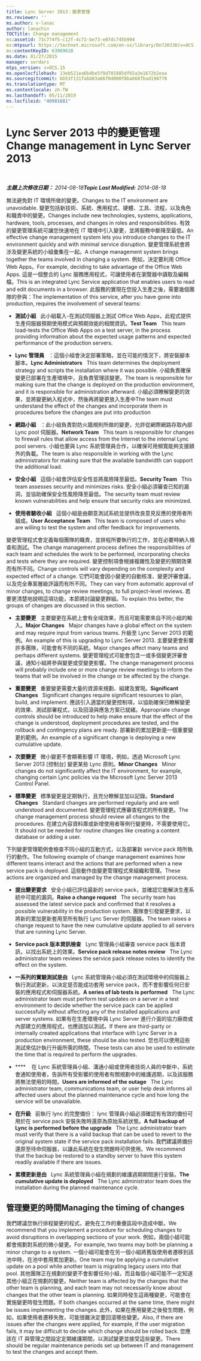 ```yaml
---
title: Lync Server 2013：變更管理
ms.reviewer: ''
ms.author: v-lanac
author: lanachin
TOCTitle: Change management
ms:assetid: 73c774f5-c12f-4c72-be73-e07dc745b994
ms:mtpsurl: https://technet.microsoft.com/en-us/library/Dn720336(v=OCS.15)
ms:contentKeyID: 63969618
ms.date: 01/27/2015
manager: serdars
mtps_version: v=OCS.15
ms.openlocfilehash: 13eb521ea6b4be5f8d701885df65a3e1672b2eaa
ms.sourcegitcommit: bb53f131fabb03a66f0d000f8ba668fbad190778
ms.translationtype: MT
ms.contentlocale: zh-TW
ms.lasthandoff: 05/11/2019
ms.locfileid: "40981681"
---
```

<div data-xmlns="http://www.w3.org/1999/xhtml">

<div class="topic" data-xmlns="http://www.w3.org/1999/xhtml" data-msxsl="urn:schemas-microsoft-com:xslt" data-cs="http://msdn.microsoft.com/en-us/">

<div data-asp="http://msdn2.microsoft.com/asp">

# <a name="change-management-in-lync-server-2013"></a><span data-ttu-id="a4123-102">Lync Server 2013 中的變更管理</span><span class="sxs-lookup"><span data-stu-id="a4123-102">Change management in Lync Server 2013</span></span>

</div>

<div id="mainSection">

<div id="mainBody">

<span> </span>

<span data-ttu-id="a4123-103">_**主題上次修改日期：** 2014-08-18_</span><span class="sxs-lookup"><span data-stu-id="a4123-103">_**Topic Last Modified:** 2014-08-18_</span></span>

<span data-ttu-id="a4123-104">無法避免對 IT 環境所做的變更。</span><span class="sxs-lookup"><span data-stu-id="a4123-104">Changes to the IT environment are unavoidable.</span></span> <span data-ttu-id="a4123-105">變更包括新技術、系統、應用程式、硬體、工具、流程，以及角色和職責中的變更。</span><span class="sxs-lookup"><span data-stu-id="a4123-105">Changes include new technologies, systems, applications, hardware, tools, processes, and changes in roles and responsibilities.</span></span> <span data-ttu-id="a4123-106">有效的變更管理系統可讓您快速地在 IT 環境中引入變更，並將服務中斷降至最低。</span><span class="sxs-lookup"><span data-stu-id="a4123-106">An effective change management system lets you introduce changes to the IT environment quickly and with minimal service disruption.</span></span> <span data-ttu-id="a4123-107">變更管理系統會將涉及變更系統的小組彙集在一起。</span><span class="sxs-lookup"><span data-stu-id="a4123-107">A change management system brings together the teams involved in changing a system.</span></span> <span data-ttu-id="a4123-108">例如，決定要利用 Office Web Apps。</span><span class="sxs-lookup"><span data-stu-id="a4123-108">For example, deciding to take advantage of the Office Web Apps.</span></span> <span data-ttu-id="a4123-109">這是一個整合的 Lync 服務應用程式，可讓使用者在瀏覽器中讀取及編輯檔。</span><span class="sxs-lookup"><span data-stu-id="a4123-109">This is an integrated Lync Service application that enables users to read and edit documents in a browser.</span></span> <span data-ttu-id="a4123-110">此服務的實現在您投入生產之後，需要幾個團隊的參與：</span><span class="sxs-lookup"><span data-stu-id="a4123-110">The implementation of this service, after you have gone into production, requires the involvement of several teams:</span></span>

  - <span data-ttu-id="a4123-111">**測試小組**   此小組載入-在測試伺服器上測試 Office Web Apps，此程式提供生產伺服器預期使用模式與預期效能的相關資訊。</span><span class="sxs-lookup"><span data-stu-id="a4123-111">**Test Team**   This team load-tests the Office Web Apps on a test server, in the process providing information about the expected usage patterns and expected performance of the production servers.</span></span>

  - <span data-ttu-id="a4123-112">**Lync 管理員**   ：這個小組會決定部署策略，並在可能的情況下，將安裝腳本腳本。</span><span class="sxs-lookup"><span data-stu-id="a4123-112">**Lync Administrators**   This team determines the deployment strategy and scripts the installation where it was possible.</span></span> <span data-ttu-id="a4123-113">小組負責確保變更已部署在生產環境中，且負責管理該變更。</span><span class="sxs-lookup"><span data-stu-id="a4123-113">The team is responsible for making sure that the change is deployed on the production environment, and it is responsible for administration afterward.</span></span> <span data-ttu-id="a4123-114">小組必須瞭解變更的效果，並將變更納入程式中，然後再將變更放入生產中</span><span class="sxs-lookup"><span data-stu-id="a4123-114">The team must understand the effect of the changes and incorporate them in procedures before the changes are put into production</span></span>

  - <span data-ttu-id="a4123-115">**網路小組**   ：此小組負責對防火牆規則所做的變更，允許從網際網路存取內部 Lync pool 伺服器。</span><span class="sxs-lookup"><span data-stu-id="a4123-115">**Network Team**   This team is responsible for changes to firewall rules that allow access from the Internet to the internal Lync pool servers.</span></span> <span data-ttu-id="a4123-116">小組也要與 Lync 系統管理員合作，以確保可用頻寬能夠支援額外的負載。</span><span class="sxs-lookup"><span data-stu-id="a4123-116">The team is also responsible in working with the Lync administrators for making sure that the available bandwidth can support the additional load.</span></span>

  - <span data-ttu-id="a4123-117">**安全小組**   這個小組會評估安全性並將風險降至最低。</span><span class="sxs-lookup"><span data-stu-id="a4123-117">**Security Team**   This team assesses security and minimizes risks.</span></span> <span data-ttu-id="a4123-118">安全小組必須審查已知的漏洞，並協助確保安全性風險降至最低。</span><span class="sxs-lookup"><span data-stu-id="a4123-118">The security team must review known vulnerabilities and help ensure that security risks are minimized.</span></span>

  - <span data-ttu-id="a4123-119">**使用者驗收小組**   這個小組是由願意測試系統並提供改良意見反應的使用者所組成。</span><span class="sxs-lookup"><span data-stu-id="a4123-119">**User Acceptance Team**   This team is composed of users who are willing to test the system and offer feedback for improvements.</span></span>

<span data-ttu-id="a4123-120">變更管理程式會定義每個團隊的職責，並排程所要執行的工作，並在必要時納入檢查和測試。</span><span class="sxs-lookup"><span data-stu-id="a4123-120">The change management process defines the responsibilities of each team and schedules the work to be performed, incorporating checks and tests where they are required.</span></span> <span data-ttu-id="a4123-121">變更控制項會根據複雜性及變更的預期效果而有所不同。</span><span class="sxs-lookup"><span data-stu-id="a4123-121">Change controls will vary depending on the complexity and expected effect of a change.</span></span> <span data-ttu-id="a4123-122">它們可能會因小變更的自動核准、變更評審會議，以及完全專案層級評論而有所不同。</span><span class="sxs-lookup"><span data-stu-id="a4123-122">They can vary from automatic approval of minor changes, to change review meetings, to full project-level reviews.</span></span> <span data-ttu-id="a4123-123">若要更清楚地說明這項功能，本節將討論變更群組。</span><span class="sxs-lookup"><span data-stu-id="a4123-123">To explain this better, the groups of changes are discussed in this section.</span></span>

  - <span data-ttu-id="a4123-124">**主要變更**   主要變更在系統上會有全域效果，而且可能需要來自不同小組的輸入。</span><span class="sxs-lookup"><span data-stu-id="a4123-124">**Major Changes**   Major changes have a global effect on the system and may require input from various teams.</span></span> <span data-ttu-id="a4123-125">升級至 Lync Server 2013 的範例。</span><span class="sxs-lookup"><span data-stu-id="a4123-125">An example of this is upgrading to Lync Server 2013.</span></span> <span data-ttu-id="a4123-126">主要變更會影響許多團隊，可能會有不同的系統。</span><span class="sxs-lookup"><span data-stu-id="a4123-126">Major changes affect many teams and perhaps different systems.</span></span> <span data-ttu-id="a4123-127">變更管理程式可能會包含一或多個變更評審會議，通知小組將參與變更或受變更影響。</span><span class="sxs-lookup"><span data-stu-id="a4123-127">The change management process will probably include one or more change review meetings to inform the teams that will be involved in the change or be affected by the change.</span></span>

  - <span data-ttu-id="a4123-128">**重要變更**   重要變更需要大量的資源來規劃、組建及實現。</span><span class="sxs-lookup"><span data-stu-id="a4123-128">**Significant Changes**   Significant changes require significant resources to plan, build, and implement.</span></span> <span data-ttu-id="a4123-129">應該引入適當的變更控制項，以協助確保已瞭解變更的效果、測試部署程式，以及回滾與應急方案已就緒。</span><span class="sxs-lookup"><span data-stu-id="a4123-129">Appropriate change controls should be introduced to help make ensure that the effect of the change is understood, deployment procedures are tested, and the rollback and contingency plans are ready.</span></span> <span data-ttu-id="a4123-130">部署新的累加更新是一個重要變更的範例。</span><span class="sxs-lookup"><span data-stu-id="a4123-130">An example of a significant change is deploying a new cumulative update.</span></span>

  - <span data-ttu-id="a4123-131">**次要變更**   微小變更不會顯著影響 IT 環境，例如，透過 Microsoft Lync Server 2013 [控制台] 變更某些 Lync 原則。</span><span class="sxs-lookup"><span data-stu-id="a4123-131">**Minor Changes**   Minor changes do not significantly affect the IT environment, for example, changing certain Lync policies via the Microsoft Lync Server 2013 Control Panel.</span></span>

  - <span data-ttu-id="a4123-132">**標準變更**   標準變更是定期執行，且充分瞭解並加以記錄。</span><span class="sxs-lookup"><span data-stu-id="a4123-132">**Standard Changes**   Standard changes are performed regularly and are well understood and documented.</span></span> <span data-ttu-id="a4123-133">變更管理程式應審查程式的所有變更。</span><span class="sxs-lookup"><span data-stu-id="a4123-133">The change management process should review all changes to the procedures.</span></span> <span data-ttu-id="a4123-134">在建立內容資料庫或新增使用者等例行變更時，不需要使用它。</span><span class="sxs-lookup"><span data-stu-id="a4123-134">It should not be needed for routine changes like creating a content database or adding a user.</span></span>

<span data-ttu-id="a4123-135">下列變更管理範例會檢查不同小組的互動方式，以及部署新 service pack 時所執行的動作。</span><span class="sxs-lookup"><span data-stu-id="a4123-135">The following example of change management examines how different teams interact and the actions that are performed when a new service pack is deployed.</span></span> <span data-ttu-id="a4123-136">這些動作由變更管理程式來組織和管理。</span><span class="sxs-lookup"><span data-stu-id="a4123-136">These actions are organized and managed by the change management process.</span></span>

  - <span data-ttu-id="a4123-137">**提出變更要求**   安全小組已評估最新的 service pack，並確認它能解決生產系統中可能的漏洞。</span><span class="sxs-lookup"><span data-stu-id="a4123-137">**Raise a change request**   The security team has assessed the latest service pack and confirmed that it resolves a possible vulnerability in the production system.</span></span> <span data-ttu-id="a4123-138">團隊會引發變更要求，以將新的累加更新套用至所有執行 Lync Server 的伺服器。</span><span class="sxs-lookup"><span data-stu-id="a4123-138">The team raises a change request to have the new cumulative update applied to all servers that are running Lync Server.</span></span>

  - <span data-ttu-id="a4123-139">**Service pack 版本資訊檢查**   Lync 管理員小組審查 service pack 版本資訊，以找出系統上的效果。</span><span class="sxs-lookup"><span data-stu-id="a4123-139">**Service pack release notes review**   The Lync administrator team reviews the service pack release notes to identify the effect on the system.</span></span>

  - <span data-ttu-id="a4123-140">**一系列的實驗測試是由**   Lync 系統管理員小組必須在測試環境中的伺服器上執行測試更新，以決定是否能成功套用 service pack，而不會影響任何已安裝的應用程式和伺服器系統。</span><span class="sxs-lookup"><span data-stu-id="a4123-140">**A series of lab tests is performed**   The Lync administrator team must perform test updates on a server in a test environment to decide whether the service pack can be applied successfully without affecting any of the installed applications and server systems.</span></span> <span data-ttu-id="a4123-141">如果有在生產環境中與 Lync Server 進行介面的協力廠商或內部建立的應用程式，也應該加以測試。</span><span class="sxs-lookup"><span data-stu-id="a4123-141">If there are third-party or internally created applications that interface with Lync Server in a production environment, these should be also tested.</span></span> <span data-ttu-id="a4123-142">您也可以使用這些測試來估計執行升級所需的時間。</span><span class="sxs-lookup"><span data-stu-id="a4123-142">These tests can also be used to estimate the time that is required to perform the upgrades.</span></span>

  - <span data-ttu-id="a4123-143">\*\*\*\*    在 Lync 系統管理員小組、溝通小組或使用者技術人員的中斷中，系統會通知使用者，告訴所有受影響的使用者有關規劃中的維護週期，以及該服務將無法使用的時間。</span><span class="sxs-lookup"><span data-stu-id="a4123-143">**Users are informed of the outage**   The Lync administrator team, communications team, or user help desk informs all affected users about the planned maintenance cycle and how long the service will be unavailable.</span></span>

  - <span data-ttu-id="a4123-144">**在升級**   前執行 lync 的完整備份： lync 管理員小組必須確認有有效的備份可用於在 service pack 安裝失敗時還原為原始系統狀態。</span><span class="sxs-lookup"><span data-stu-id="a4123-144">**A full backup of Lync is performed before the upgrade**   The Lync administrator team must verify that there is a valid backup that can be used to revert to the original system state if the service pack installation fails.</span></span> <span data-ttu-id="a4123-145">我們建議將備份還原至待命伺服器，以讓此系統在發生問題時可供使用。</span><span class="sxs-lookup"><span data-stu-id="a4123-145">We recommend that the backup be restored to a standby server to have this system readily available if there are issues.</span></span>

  - <span data-ttu-id="a4123-146">**累積更新是由**   Lync 系統管理員小組在規劃的維護週期期間進行安裝。</span><span class="sxs-lookup"><span data-stu-id="a4123-146">**The cumulative update is deployed**   The Lync administrator team does the installation during the planned maintenance cycle.</span></span>

<div>

## <a name="managing-the-timing-of-changes"></a><span data-ttu-id="a4123-147">管理變更的時間</span><span class="sxs-lookup"><span data-stu-id="a4123-147">Managing the timing of changes</span></span>

<span data-ttu-id="a4123-148">我們建議您執行排程變更的程式，避免在工作的重疊區段中造成中斷。</span><span class="sxs-lookup"><span data-stu-id="a4123-148">We recommend that you implement a procedure for scheduling changes to avoid disruptions in overlapping sections of your work.</span></span> <span data-ttu-id="a4123-149">例如，兩個小組可能都會規劃對系統的微小變更。</span><span class="sxs-lookup"><span data-stu-id="a4123-149">For example, two teams may both be planning a minor change to a system.</span></span> <span data-ttu-id="a4123-150">一個小組可能會在另一個小組將舊版使用者遷移到該池中時，在池中套用累加更新。</span><span class="sxs-lookup"><span data-stu-id="a4123-150">One team may be applying a cumulative update on a pool while another team is migrating legacy users into that pool.</span></span> <span data-ttu-id="a4123-151">其他團隊正在規劃的變更不會影響任何小組，而且每個小組可能不一定知道其他小組正在規劃的變更。</span><span class="sxs-lookup"><span data-stu-id="a4123-151">Neither team is affected by the changes that the other team is planning, and each team may not necessarily know about changes that the other team is planning.</span></span> <span data-ttu-id="a4123-152">如果同時發生這兩種變更，可能會在實施變更時發生問題。</span><span class="sxs-lookup"><span data-stu-id="a4123-152">If both changes occurred at the same time, there might be issues implementing the changes.</span></span> <span data-ttu-id="a4123-153">此外，如果在應用變更之後發生問題，例如，如果使用者遷移失敗，可能很難決定要回滾哪些變更。</span><span class="sxs-lookup"><span data-stu-id="a4123-153">Also, if there are issues after the changes were applied, for example, if the user migration fails, it may be difficult to decide which change should be rolled back.</span></span> <span data-ttu-id="a4123-154">您應該在 IT 與管理之間設定定期維護期間，以測試變更並接受這些變更。</span><span class="sxs-lookup"><span data-stu-id="a4123-154">There should be regular maintenance periods set up between IT and management to test the changes and accept them.</span></span>

</div>

</div>

<span> </span>

</div>

</div>

</div>

